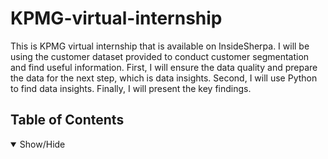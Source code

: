 # KPMG-virtual-internship
This is KPMG virtual internship that is available on InsideSherpa. I will be using the customer dataset provided to conduct customer segmentation and find useful information.
First, I will ensure the data quality and prepare the data for the next step, which is data insights.
Second, I will use Python to find data insights.
Finally, I will present the key findings.

## Table of Contents
<details open>
<summary>Show/Hide</summary>
<br>
